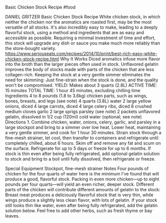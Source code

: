 Basic Chicken Stock Recipe
#food 

DANIEL GRITZER
Basic Chicken Stock Recipe
White chicken stock, in which neither the chicken nor the aromatics are roasted first, may be the most versatile of all stocks. It's also incredibly easy to make, leading to a deeply flavorful stock, using a method and ingredients that are as easy and accessible as possible. Requiring a minimal investment of time and effort, this stock will upgrade any dish or sauce you make much more reliably than the store-bought variety.
https://www.seriouseats.com/recipes/2014/10/print/best-rich-easy-white-chicken-stock-recipe.html
Why It Works
Diced aromatics infuse more flavor into the broth than the larger pieces often used in stock.
Unflavored gelatin improves the body of stocks made with parts of the chicken that are less collagen-rich.
Keeping the stock at a very gentle simmer eliminates the need for skimming: Just fine-strain when the stock is done, and the quality won't be compromised.
YIELD:
Makes about 3 quarts (2.8L)
ACTIVE TIME:
15 minutes
TOTAL TIME:
1 hour 45 minutes, excluding chilling time
Ingredients
4 to 8 pounds (1.8 to 3.6kg) chicken parts, such as wings, bones, breasts, and legs (see note)
4 quarts (3.8L) water
2 large yellow onions, diced
4 large carrots, diced
4 large celery ribs, diced
8 crushed medium cloves garlic
2 large sprigs parsley (see note)
2 packets unflavored gelatin, dissolved in 1/2 cup (120ml) cold water (optional; see note)
Directions
1.
Combine chicken, water, onions, celery, garlic, and parsley in a large stockpot and bring to a simmer over low heat. Lower heat, maintaining a very gentle simmer, and cook for 1 hour 30 minutes. Strain stock through a fine-mesh strainer, let cool, then transfer to containers and refrigerate until completely chilled, about 6 hours. Skim off and remove any fat and scum on the surface. Refrigerate for up to 5 days or freeze for up to 6 months. If stock is thin even after being fully refrigerated, add optional gelatin solution to stock and bring to a boil until fully dissolved, then refrigerate or freeze.

Special Equipment
Stockpot, fine-mesh strainer
Notes
Four pounds of chicken for the four quarts of water here is the minimum I've found that will produce a good, flavorful stock. Packing in even more chicken—up to eight pounds per four quarts—will yield an even richer, deeper stock. Different parts of the chicken will contribute different amounts of gelatin to the stock: Breast meat produces a deliciously flavorful stock that is very thin, while wings produce a slightly less clean flavor, with lots of gelatin. If your stock still looks thin like water, even after being fully refrigerated, add the gelatin solution below. Feel free to add other herbs, such as fresh thyme or bay leaves.